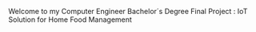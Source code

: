 Welcome to my Computer Engineer Bachelor´s Degree Final Project : IoT Solution for Home Food Management 

